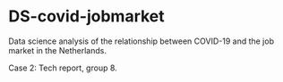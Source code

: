 # DS-covid-jobmarket
Data science analysis of the relationship between COVID-19 and the job market in the Netherlands.


Case 2: Tech report, group 8.
